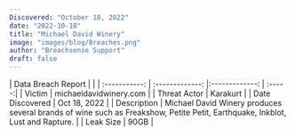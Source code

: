 ```yaml
---
Discovered: "October 18, 2022"
date: "2022-10-18"
title: "Michael David Winery"
image: "images/blog/Breaches.png"
author: "Breachsense Support"
draft: false
---
```


| Data Breach Report           |              | 
| :-----------: | :-------------:     |:-------------:    | :-----:|
| Victim      | michaeldavidwinery.com      | 
| Threat Actor      | Karakurt      | 
| Date Discovered      | Oct 18, 2022      | 
| Description      | Michael David Winery produces several brands of wine such as Freakshow, Petite Petit, Earthquake, Inkblot, Lust and Rapture.       | 
| Leak Size      | 90GB       | 


